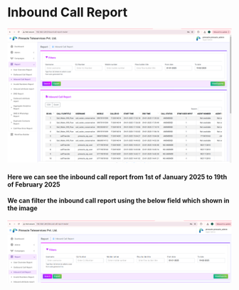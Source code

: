 
# Inbound  Call Report

![Inbound](images/inbound1.png)

#### Here we can see the inbound call report from 1st of January 2025 to 19th of February 2025

#### We can filter the inbound call report using the below field which shown in the image 

![Inbound](images/inbound2.png)
